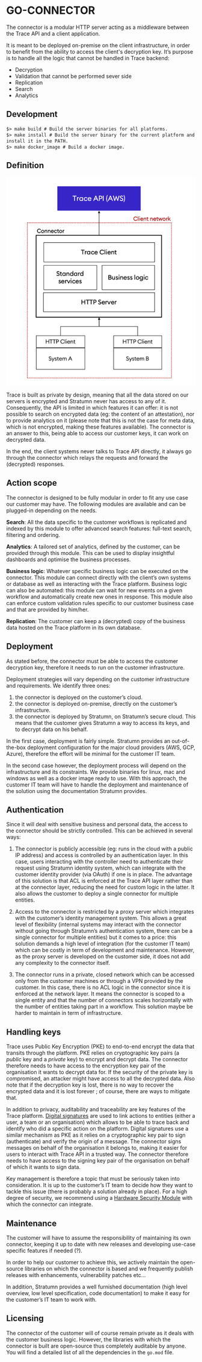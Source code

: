 # GO-CONNECTOR

The connector is a modular HTTP server acting as a middleware between the Trace API and a client application.

It is meant to be deployed on-premise on the client infrastructure, in order to benefit from the ability to access the client's decryption key. It’s purpose is to handle all the logic that cannot be handled in Trace backend:

- Decryption
- Validation that cannot be performed sever side
- Replication
- Search
- Analytics

## Development

```shell
$> make build # Build the server binaries for all platforms.
$> make install # Build the server binary for the current platform and install it in the PATH.
$> make docker_image # Build a docker image.
```

## Definition

<p align="center">
    <img src ="./assets/trace_connector_doc.jpg">
</p>

Trace is built as private by design, meaning that all the data stored on our servers is encrypted and Stratumn never has access to any of it. Consequently, the API is limited in which features it can offer: it is not possible to search on encrypted data (eg: the content of an attestation), nor to provide analytics on it (please note that this is not the case for meta data, which is not encrypted, making these features available). The connector is an answer to this, being able to access our customer keys, it can work on decrypted data.

In the end, the client systems never talks to Trace API directly, it always go through the connector which relays the requests and forward the (decrypted) responses.

## Action scope

The connector is designed to be fully modular in order to fit any use case our customer may have. The following modules are available and can be plugged-in depending on the needs.

**Search**: All the data specific to the customer workflows is replicated and indexed by this module to offer advanced search features: full-text search, filtering and ordering.

**Analytics**: A tailored set of analytics, defined by the customer, can be provided through this module. This can be used to display insightful dashboards and optimise the business processes.

**Business logic**: Whatever specific business logic can be executed on the connector. This module can connect directly with the client’s own systems or database as well as interacting with the Trace platform.
Business logic can also be automated: this module can wait for new events on a given workflow and automatically create new ones in response.
This module also can enforce custom validation rules specific to our customer business case and that are provided by him/her.

**Replication**: The customer can keep a (decrypted) copy of the business data hosted on the Trace platform in its own database.

## Deployment

As stated before, the connector must be able to access the customer decryption key, therefore it needs to run on the customer infrastructure.

Deployment strategies will vary depending on the customer infrastructure and requirements. We identify three ones:

1. the connector is deployed on the customer’s cloud.
2. the connector is deployed on-premise, directly on the customer’s infrastructure.
3. the connector is deployed by Stratumn, on Stratumn’s secure cloud. This means that the customer gives Stratumn a way to access its keys, and to decrypt data on his behalf.

In the first case, deployment is fairly simple. Stratumn provides an out-of-the-box deployment configuration for the major cloud providers (AWS, GCP, Azure), therefore the effort will be minimal for the customer IT team.

In the second case however, the deployment process will depend on the infrastructure and its constraints. We provide binaries for linux, mac and windows as well as a docker image ready to use. With this approach, the customer IT team will have to handle the deployment and maintenance of the solution using the documentation Stratumn provides.

## Authentication

Since it will deal with sensitive business and personal data, the access to the connector should be strictly controlled. This can be achieved in several ways:

1. The connector is publicly accessible (eg: runs in the cloud with a public IP address) and access is controlled by an authentication layer. In this case, users interacting with the controller need to authenticate their request using Stratumn identity system, which can integrate with the customer identity provider (via OAuth) if one is in place.
   The advantage of this solution is that ACL is enforced at the Trace API layer rather than at the connector layer, reducing the need for custom logic in the latter. It also allows the customer to deploy a single connector for multiple entities.

2. Access to the connector is restricted by a proxy server which integrates with the customer’s identity management system. This allows a great level of flexibility (internal systems may interact with the connector without going through Stratumn’s authentication system, there can be a single connector for multiple entities) but it comes to a price: this solution demands a high level of integration (for the customer IT team) which can be costly in term of development and maintenance. However, as the proxy server is developed on the customer side, it does not add any complexity to the connector itself.

3. The connector runs in a private, closed network which can be accessed only from the customer machines or through a VPN provided by the customer. In this case, there is no ACL logic in the connector since it is enforced at the network layer. It means the connector is scoped to a single entity and that the number of connectors scales horizontally with the number of entities taking part in a workflow. This solution maybe be harder to maintain in term of infrastructure.

## Handling keys

Trace uses Public Key Encryption (PKE) to end-to-end encrypt the data that transits through the platform. PKE relies on cryptographic key pairs (a _public_ key and a _private_ key) to encrypt and decrypt data. The connector therefore needs to have access to the encryption key pair of the organisation it wants to decrypt data for.
If the security of the private key is compromised, an attacker might have access to all the decrypted data. Also note that if the decryption key is lost, there is no way to recover the encrypted data and it is lost forever ; of course, there are ways to mitigate that.

In addition to privacy, auditability and traceability are key features of the Trace platform. [Digital signatures](https://en.wikipedia.org/wiki/Digital_signature) are used to link actions to entities (either a user, a team or an organisation) which allows to be able to trace back and identify who did a specific action on the platform. Digital signatures use a similar mechanism as PKE as it relies on a cryptographic key pair to sign (authenticate) and verify the origin of a message.
The connector signs messages on behalf of the organisation it belongs to, making it easier for users to interact with Trace API in a trusted way. The connector therefore needs to have access to the signing key pair of the organisation on behalf of which it wants to sign data.

Key management is therefore a topic that must be seriously taken into consideration. It is up to the customer’s IT team to decide how they want to tackle this issue (there is probably a solution already in place). For a high degree of security, we recommend using a [Hardware Security Module](https://en.wikipedia.org/wiki/Hardware_security_module) with which the connector can integrate.

## Maintenance

The customer will have to assume the responsibility of maintaining its own connector, keeping it up to date with new releases and developing use-case specific features if needed (?).

In order to help our customer to achieve this, we actively maintain the open-source libraries on which the connector is based and we frequently publish releases with enhancements, vulnerability patches etc…

In addition, Stratumn provides a well furnished documentation (high level overview, low level specification, code documentation) to make it easy for the customer’s IT team to work with.

## Licensing

The connector of the customer will of course remain private as it deals with the customer business logic. However, the libraries with which the connector is built are open-source thus completely auditable by anyone. You will find a detailed list of all the dependencies in the `go.mod` file.
